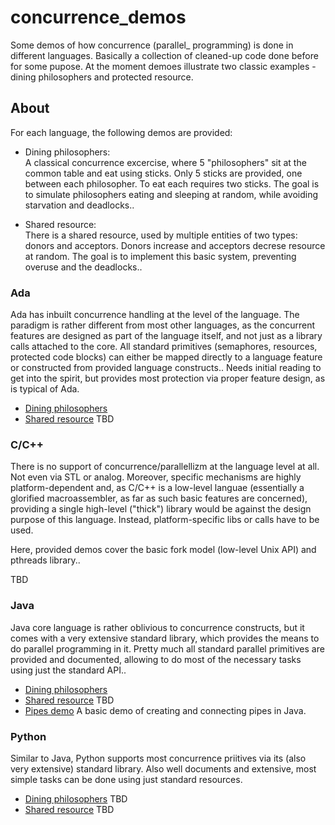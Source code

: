 # concurrence_demos
Some demos of how concurrence (parallel_ programming) is done in different languages. Basically a collection of cleaned-up code done before for some pupose. At the moment demoes illustrate two classic examples - dining philosophers and protected resource.

## About
For each language, the following demos are provided:
  - Dining philosophers:  
  A classical concurrence excercise, where 5 "philosophers" sit at the common table and eat using sticks. Only 5 sticks are  provided, one between each philosopher. To eat each requires two sticks. The goal is to simulate philosophers eating and sleeping at random, while avoiding starvation and deadlocks..

  - Shared resource:  
  There is a shared resource, used by multiple entities of two types: donors and acceptors. Donors increase and acceptors decrese resource at random. The goal is to implement this basic system, preventing overuse and the deadlocks..

### Ada
Ada has inbuilt concurrence handling at the level of the language. The paradigm is rather different from most other languages, as the concurrent features are designed as part of the language itself, and not just as a library calls attached to the core. All standard primitives (semaphores, resources, protected code blocks) can either be mapped directly to a language feature or constructed from provided language constructs.. Needs initial reading to get into the spirit, but provides most protection via proper feature design, as is typical of Ada.
  - [Dining philosophers](ada_dinphil/)
  - [Shared resource](ada_rsrc/) TBD
  
### C/C++
There is no support of concurrence/parallellizm at the language level at all. Not even via STL or analog. Moreover, specific mechanisms are highly platform-dependent and, as C/C++ is a low-level languae (essentially a glorified macroassembler, as far as such basic features are concerned), providing a single high-level ("thick") library would be against the design purpose of this language. Instead, platform-specific libs or calls have to be used. 

Here, provided demos cover the basic fork model (low-level Unix API) and pthreads library..

TBD


### Java
Java core language is rather oblivious to concurrence constructs, but it comes with a very extensive standard library, which provides the means to do parallel programming in it. Pretty much all standard parallel primitives are provided and documented, allowing to do most of the necessary tasks using just the standard API..
  - [Dining philosophers](java_dinphil)
  - [Shared resource](java_resource/) TBD
  - [Pipes demo](java_pipes/)  A basic demo of creating and connecting pipes in Java.


### Python
Similar to Java, Python supports most concurrence priitives via its (also very extensive) standard library. Also well documents and extensive, most simple tasks can be done using just standard resources.
  - [Dining philosophers](py_dinphil) TBD
  - [Shared resource](py_rsrc/) TBD

